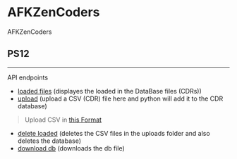 # AFKZenCoders
AFKZenCoders
 
 ## PS12
 ----
 API endpoints
 
- [loaded files](http://iot.ccnet.in:1313/loadedfiles) (displayes the loaded in the DataBase files (CDRs))
- [upload](http://iot.ccnet.in:1313/upload) (upload a CSV (CDR) file here and python will add it to the CDR database)
> Upload CSV in [this Format](https://github.com/AbhinavSingh-21f1002369/AFKZenCoders/blob/main/PS12/static/CDR1.csv)
- [delete loaded](http://iot.ccnet.in:1313/deleteload) (deletes the CSV files in the uploads folder and also deletes the database)
- [download db](http://iot.ccnet.in:1313/downloadfile/Database.db) (downloads the db file)
